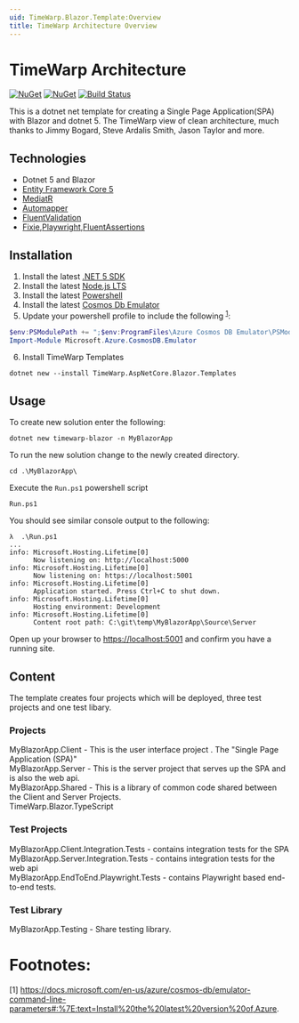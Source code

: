 ```yaml
---
uid: TimeWarp.Blazor.Template:Overview
title: TimeWarp Architecture Overview
---
```


# TimeWarp Architecture

[![NuGet](https://img.shields.io/nuget/v/TimeWarp.AspNetCore.Blazor.Templates.svg)](https://www.nuget.org/packages/TimeWarp.AspNetCore.Blazor.Templates/)
[![NuGet](https://img.shields.io/nuget/dt/TimeWarp.AspNetCore.Blazor.Templates.svg)](https://www.nuget.org/packages/TimeWarp.AspNetCore.Blazor.Templates/)
[![Build Status](https://timewarpenterprises.visualstudio.com/timewarp-templates/_apis/build/status/TimeWarp.Blazor.Template?branchName=master)](https://timewarpenterprises.visualstudio.com/timewarp-templates/_build/latest?definitionId=20&branchName=master)

This is a dotnet net template for creating a Single Page Application(SPA) with Blazor and dotnet 5. The TimeWarp view of clean architecture, much thanks to Jimmy Bogard, Steve Ardalis Smith, Jason Taylor and more.

## Technologies
* Dotnet 5 and Blazor
* [Entity Framework Core 5](https://docs.microsoft.com/en-us/ef/core/)
* [MediatR](https://github.com/jbogard/MediatR)
* [Automapper](https://automapper.org/)
* [FluentValidation](https://fluentvalidation.net/)
* [Fixie](),[Playwright](https://playwright.dev/),[FluentAssertions](https://fluentassertions.com/)



## Installation
1. Install the latest [.NET 5 SDK](https://dotnet.microsoft.com/download/dotnet/5.0)
2. Install the latest [Node.js LTS](https://nodejs.org/en/)
3. Install the latest [Powershell](https://docs.microsoft.com/en-us/powershell/scripting/install/installing-powershell?view=powershell-7.1)
4. Install the latest [Cosmos Db Emulator](https://docs.microsoft.com/en-us/azure/cosmos-db/local-emulator?tabs=ssl-netstd21)
5. Update your powershell profile to include the following <sup><a href="#footnotes">1</a></sup>:
```powershell
$env:PSModulePath += ";$env:ProgramFiles\Azure Cosmos DB Emulator\PSModules"
Import-Module Microsoft.Azure.CosmosDB.Emulator
```
6. Install TimeWarp Templates
```console
dotnet new --install TimeWarp.AspNetCore.Blazor.Templates
```

## Usage

To create new solution enter the following:

```console
dotnet new timewarp-blazor -n MyBlazorApp
```

To run the new solution change to the newly created directory. 

```console
cd .\MyBlazorApp\
```
Execute the `Run.ps1` powershell script

```console
Run.ps1
```

You should see similar console output to the following:

```console
λ  .\Run.ps1
...
info: Microsoft.Hosting.Lifetime[0]
      Now listening on: http://localhost:5000
info: Microsoft.Hosting.Lifetime[0]
      Now listening on: https://localhost:5001
info: Microsoft.Hosting.Lifetime[0]
      Application started. Press Ctrl+C to shut down.
info: Microsoft.Hosting.Lifetime[0]
      Hosting environment: Development
info: Microsoft.Hosting.Lifetime[0]
      Content root path: C:\git\temp\MyBlazorApp\Source\Server
```

Open up your browser to <https://localhost:5001> and confirm you have a running site.

## Content

The template creates four projects which will be deployed, three test projects and one test libary.

### Projects

MyBlazorApp.Client - This is the user interface project . The "Single Page Application (SPA)"  
MyBlazorApp.Server - This is the server project that serves up the SPA and is also the web api.  
MyBlazorApp.Shared - This is a library of common code shared between the Client and Server Projects.  
TimeWarp.Blazor.TypeScript

### Test Projects

MyBlazorApp.Client.Integration.Tests - contains integration tests for the SPA  
MyBlazorApp.Server.Integration.Tests - contains integration tests for the web api  
MyBlazorApp.EndToEnd.Playwright.Tests - contains Playwright based end-to-end tests.

### Test Library
MyBlazorApp.Testing - Share testing library.


# Footnotes:
[1] https://docs.microsoft.com/en-us/azure/cosmos-db/emulator-command-line-parameters#:%7E:text=Install%20the%20latest%20version%20of,Azure.